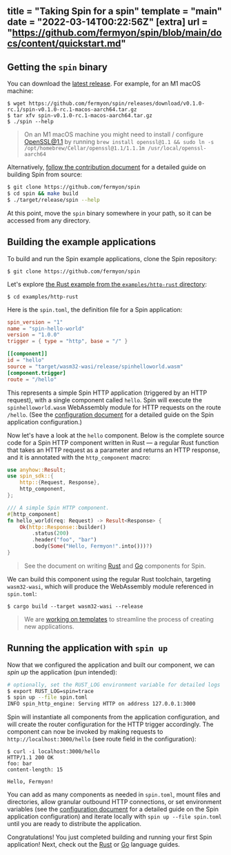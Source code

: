 title = "Taking Spin for a spin"
template = "main"
date = "2022-03-14T00:22:56Z"
[extra]
url = "https://github.com/fermyon/spin/blob/main/docs/content/quickstart.md"
---

## Getting the `spin` binary

You can download the [latest release](https://github.com/fermyon/spin/releases).
For example, for an M1 macOS machine:

```
$ wget https://github.com/fermyon/spin/releases/download/v0.1.0-rc.1/spin-v0.1.0-rc.1-macos-aarch64.tar.gz
$ tar xfv spin-v0.1.0-rc.1-macos-aarch64.tar.gz
$ ./spin --help
```

> On an M1 macOS machine you might need to install / configure OpenSSL@1.1 by
> running
> `brew install openssl@1.1 && sudo ln -s /opt/homebrew/Cellar/openssl@1.1/1.1.1m /usr/local/openssl-aarch64`

Alternatively, [follow the contribution document](/contributing) for a detailed guide
on building Spin from source:

```bash
$ git clone https://github.com/fermyon/spin
$ cd spin && make build
$ ./target/release/spin --help
```

At this point, move the `spin` binary somewhere in your path, so it can be
accessed from any directory.

## Building the example applications

To build and run the Spin example applications, clone the Spin repository:

```
$ git clone https://github.com/fermyon/spin
```

Let's explore [the Rust example from the `examples/http-rust` directory](https://github.com/fermyon/spin/tree/main/examples/http-rust):

```
$ cd examples/http-rust
```

Here is the `spin.toml`, the definition file for a Spin application:

```toml
spin_version = "1"
name = "spin-hello-world"
version = "1.0.0"
trigger = { type = "http", base = "/" }

[[component]]
id = "hello"
source = "target/wasm32-wasi/release/spinhelloworld.wasm"
[component.trigger]
route = "/hello"
```

This represents a simple Spin HTTP application (triggered by an HTTP request), with
a single component called `hello`. Spin will execute the `spinhelloworld.wasm`
WebAssembly module for HTTP requests on the route `/hello`.
(See the [configuration document](/configuration) for a detailed guide on the Spin
application configuration.)

Now let's have a look at the `hello` component. Below is the complete source
code for a Spin HTTP component written in Rust — a regular Rust function that
takes an HTTP request as a parameter and returns an HTTP response, and it is
annotated with the `http_component` macro:

```rust
use anyhow::Result;
use spin_sdk::{
    http::{Request, Response},
    http_component,
};

/// A simple Spin HTTP component.
#[http_component]
fn hello_world(req: Request) -> Result<Response> {
    Ok(http::Response::builder()
        .status(200)
        .header("foo", "bar")
        .body(Some("Hello, Fermyon!".into()))?)
}
```

> See the document on writing [Rust](/rust-components) and [Go](/go-components)
> components for Spin.

We can build this component using the regular Rust toolchain, targeting
`wasm32-wasi`, which will produce the WebAssembly module referenced in
`spin.toml`:

```
$ cargo build --target wasm32-wasi --release
```

> We are [working on templates](https://github.com/fermyon/spin/pull/186)
> to streamline the process of creating new applications.

## Running the application with `spin up`

Now that we configured the application and built our component, we can _spin up_
the application (pun intended):

```bash
# optionally, set the RUST_LOG environment variable for detailed logs
$ export RUST_LOG=spin=trace
$ spin up --file spin.toml
INFO spin_http_engine: Serving HTTP on address 127.0.0.1:3000
```

Spin will instantiate all components from the application configuration, and
will create the router configuration for the HTTP trigger accordingly. The
component can now be invoked by making requests to `http://localhost:3000/hello`
(see route field in the configuration):

```
$ curl -i localhost:3000/hello
HTTP/1.1 200 OK
foo: bar
content-length: 15

Hello, Fermyon!
```

You can add as many components as needed in `spin.toml`, mount files and
directories, allow granular outbound HTTP connections, or set environment variables
(see the [configuration document](/configuration) for a detailed guide on
the Spin application configuration) and iterate locally with
`spin up --file spin.toml` until you are ready to distribute the application.

Congratulations! You just completed building and running your first Spin
application!
Next, check out the [Rust](/rust-components) or [Go](/go-components) language
guides.
